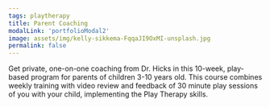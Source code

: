 ```yaml
---
tags: playtherapy
title: Parent Coaching
modalLink: 'portfolioModal2'
image: assets/img/kelly-sikkema-FqqaJI9OxMI-unsplash.jpg
permalink: false
---
```

Get private, one-on-one coaching from Dr. Hicks in this 10-week, play-based program for parents of children 3-10 years old. This course combines weekly training with video review and feedback of 30 minute play sessions of you with your child, implementing the Play Therapy skills.
